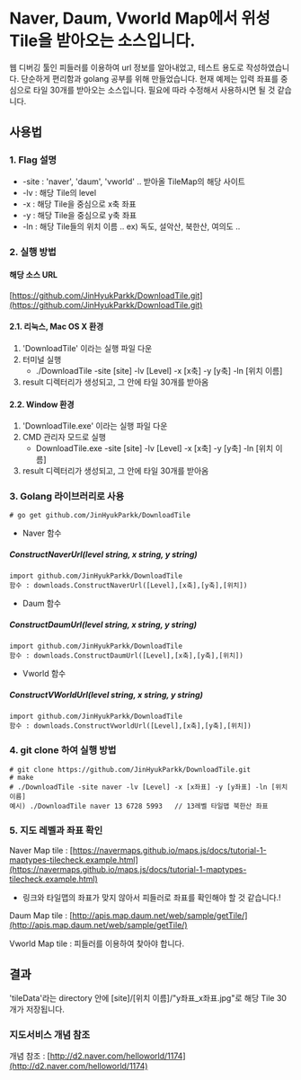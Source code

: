 # Naver, Daum, Vworld Map에서 위성 Tile을 받아오는 소스입니다.
웹 디버깅 툴인 피들러를 이용하여 url 정보를 알아내었고, 테스트 용도로 작성하였습니다. 단순하게 편리함과 golang 공부를 위해 만들었습니다.
현재 예제는 입력 좌표를 중심으로 타일 30개를 받아오는 소스입니다. 필요에 따라 수정해서 사용하시면 될 것 같습니다.

## 사용법
### 1. Flag 설명
* -site : 'naver', 'daum', 'vworld'   .. 받아올 TileMap의 해당 사이트
* -lv : 해당 Tile의 level
* -x : 해당 Tile을 중심으로 x축 좌표
* -y : 해당 Tile을 중심으로 y축 좌표
* -ln : 해당 Tile들의 위치 이름 .. ex) 독도, 설악산, 북한산, 여의도 ..

### 2. 실행 방법  
#### 해당 소스 URL
[https://github.com/JinHyukParkk/DownloadTile.git](https://github.com/JinHyukParkk/DownloadTile.git)
#### 2.1. 리눅스, Mac OS X  환경
  1. 'DownloadTile' 이라는 실행 파일 다운
  2. 터미널 실행
      * ./DownloadTile -site [site] -lv [Level] -x [x축] -y [y축] -ln [위치 이름]
  3. result 디렉터리가 생성되고, 그 안에 타일 30개를 받아옴

#### 2.2. Window 환경
  1. 'DownloadTile.exe' 이라는 실행 파일 다운
  2. CMD 관리자 모드로 실행
      * DownloadTile.exe -site [site] -lv [Level] -x [x축] -y [y축] -ln [위치 이름]
  3. result 디렉터리가 생성되고, 그 안에 타일 30개를 받아옴

### 3. Golang 라이브러리로 사용
```
# go get github.com/JinHyukParkk/DownloadTile
```
* Naver 함수
##### ConstructNaverUrl(level string, x string, y string)
```
import github.com/JinHyukParkk/DownloadTile
함수 : downloads.ConstructNaverUrl([Level],[x축],[y축],[위치])
```
* Daum 함수
##### ConstructDaumUrl(level string, x string, y string)
```
import github.com/JinHyukParkk/DownloadTile
함수 : downloads.ConstructDaumUrl([Level],[x축],[y축],[위치])
```

* Vworld 함수
##### ConstructVWorldUrl(level string, x string, y string)
```
import github.com/JinHyukParkk/DownloadTile
함수 : downloads.ConstructVworldUrl([Level],[x축],[y축],[위치])
```

### 4. git clone 하여 실행 방법
```
# git clone https://github.com/JinHyukParkk/DownloadTile.git
# make
# ./DownloadTile -site naver -lv [Level] -x [x좌표] -y [y좌표] -ln [위치 이름]
예시) ./DownloadTile naver 13 6728 5993   // 13레벨 타일맵 북한산 좌표
```

### 5. 지도 레벨과 좌표 확인
Naver Map tile : [https://navermaps.github.io/maps.js/docs/tutorial-1-maptypes-tilecheck.example.html](https://navermaps.github.io/maps.js/docs/tutorial-1-maptypes-tilecheck.example.html)
 - 링크와 타일맵의 좌표가 맞지 않아서 피들러로 좌표를 확인해야 할 것 같습니다.!

Daum Map tile : [http://apis.map.daum.net/web/sample/getTile/](http://apis.map.daum.net/web/sample/getTile/)

Vworld Map tile : 피들러를 이용하여 찾아야 합니다.

## 결과
'tileData'라는 directory 안에 [site]/[위치 이름]/"y좌표_x좌표.jpg"로 해당 Tile 30개가 저장됩니다.

### 지도서비스 개념 참조
개념 참조 : [http://d2.naver.com/helloworld/1174](http://d2.naver.com/helloworld/1174)
